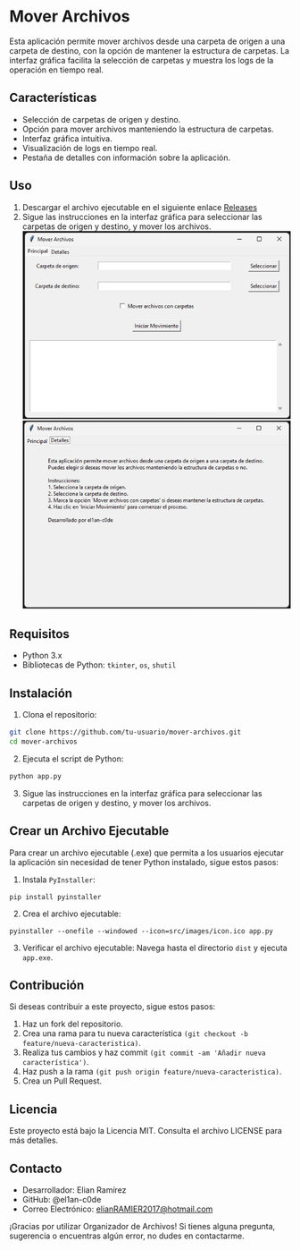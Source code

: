 # Mover Archivos

Esta aplicación permite mover archivos desde una carpeta de origen a una carpeta de destino, con la opción de mantener la estructura de carpetas. La interfaz gráfica facilita la selección de carpetas y muestra los logs de la operación en tiempo real.

## Características

- Selección de carpetas de origen y destino.
- Opción para mover archivos manteniendo la estructura de carpetas.
- Interfaz gráfica intuitiva.
- Visualización de logs en tiempo real.
- Pestaña de detalles con información sobre la aplicación.
## Uso
1. Descargar el archivo ejecutable en el siguiente enlace [Releases](https://github.com/el1an-c0de/obtener-archivos-de-varias-carpetas/releases/tag/python)
2. Sigue las instrucciones en la interfaz gráfica para seleccionar las carpetas de origen y destino, y mover los archivos.
![Captura 1](https://github.com/el1an-c0de/obtener-archivos-de-varias-carpetas/blob/main/src/images/captura-1.png)
![Captura 2](https://github.com/el1an-c0de/obtener-archivos-de-varias-carpetas/blob/main/src/images/captura-2.png)
## Requisitos

- Python 3.x
- Bibliotecas de Python: `tkinter`, `os`, `shutil`

## Instalación

1. Clona el repositorio:

```sh
git clone https://github.com/tu-usuario/mover-archivos.git
cd mover-archivos
```
2. Ejecuta el script de Python:
```sh
python app.py
```
3. Sigue las instrucciones en la interfaz gráfica para seleccionar las carpetas de origen y destino, y mover los archivos.

## Crear un Archivo Ejecutable
Para crear un archivo ejecutable (.exe) que permita a los usuarios ejecutar la aplicación sin necesidad de tener Python instalado, sigue estos pasos:
1. Instala ```PyInstaller```:
```
pip install pyinstaller
```
2. Crea el archivo ejecutable:
```
pyinstaller --onefile --windowed --icon=src/images/icon.ico app.py
```
3. Verificar el archivo ejecutable:
Navega hasta el directorio ```dist``` y ejecuta ```app.exe```.

## Contribución
Si deseas contribuir a este proyecto, sigue estos pasos:

1. Haz un fork del repositorio.
2. Crea una rama para tu nueva característica ```(git checkout -b feature/nueva-caracteristica)```.
3. Realiza tus cambios y haz commit ```(git commit -am 'Añadir nueva característica')```.
4. Haz push a la rama ```(git push origin feature/nueva-caracteristica)```.
5. Crea un Pull Request.

## Licencia
Este proyecto está bajo la Licencia MIT. Consulta el archivo LICENSE para más detalles.

## Contacto
- Desarrollador: Elian Ramírez
- GitHub: @el1an-c0de
- Correo Electrónico: elianRAMIER2017@hotmail.com

¡Gracias por utilizar Organizador de Archivos! Si tienes alguna pregunta, sugerencia o encuentras algún error, no dudes en contactarme.
